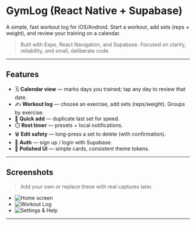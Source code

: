 # GymLog (React Native + Supabase)

A simple, fast workout log for iOS/Android. Start a workout, add sets (reps × weight), and review your training on a calendar.

> Built with Expo, React Navigation, and Supabase. Focused on clarity, reliability, and small, deliberate code.

---

## Features

- 🗓️ **Calendar view** — marks days you trained; tap any day to review that date.
- ✍️ **Workout log** — choose an exercise, add sets (reps/weight). Groups by exercise.
- 🔁 **Quick add** — duplicate last set for speed.
- ⏱️ **Rest timer** — presets + local notifications.
- 🗑️ **Edit safety** — long-press a set to delete (with confirmation).
- 🔐 **Auth** — sign up / login with Supabase.
- 📱 **Polished UI** — simple cards, consistent theme tokens.

---

## Screenshots

> Add your own or replace these with real captures later.

- ![Home screen](/Users/vitorlopes/projects/gymlog/src/assets/Screenshot-home.PNG) 
- ![Workout Log](/Users/vitorlopes/projects/gymlog/src/assets/Screenshot-loginput.PNG)
- ![Settings & Help](/Users/vitorlopes/projects/gymlog/src/assets/Screenshot-settings.PNG)

---
